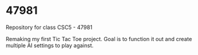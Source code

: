47981
=====

Repository for class CSC5 - 47981

Remaking my first Tic Tac Toe project. Goal is to function it out and create multiple AI settings to play against.
